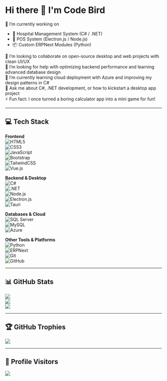 # Hi there 👋 I'm Code Bird  

🔭 I’m currently working on  
- 🏥 Hospital Management System (C# / .NET)  
- 🛒 POS System (Electron.js / Node.js)  
- 📦 Custom ERPNext Modules (Python)  

🤝 I’m looking to collaborate on open-source desktop and web projects with clean UI/UX  
👐 I’m looking for help with optimizing backend performance and learning advanced database design  
🌱 I’m currently learning cloud deployment with Azure and improving my design patterns in C#  
💬 Ask me about C#, .NET development, or how to kickstart a desktop app project  
⚡ Fun fact: I once turned a boring calculator app into a mini game for fun!  

---

## 💻 Tech Stack  

**Frontend**  
![HTML5](https://img.shields.io/badge/HTML5-E34F26?logo=html5&logoColor=white&style=for-the-badge)  
![CSS3](https://img.shields.io/badge/CSS3-1572B6?logo=css3&logoColor=white&style=for-the-badge)  
![JavaScript](https://img.shields.io/badge/JavaScript-F7DF1E?logo=javascript&logoColor=black&style=for-the-badge)  
![Bootstrap](https://img.shields.io/badge/Bootstrap-7952B3?logo=bootstrap&logoColor=white&style=for-the-badge)  
![TailwindCSS](https://img.shields.io/badge/Tailwind_CSS-06B6D4?logo=tailwind-css&logoColor=white&style=for-the-badge)  
![Vue.js](https://img.shields.io/badge/Vue.js-35495E?logo=vue.js&logoColor=4FC08D&style=for-the-badge)  

**Backend & Desktop**  
![C#](https://img.shields.io/badge/C%23-239120?logo=c-sharp&logoColor=white&style=for-the-badge)  
![.NET](https://img.shields.io/badge/.NET-512BD4?logo=dotnet&logoColor=white&style=for-the-badge)  
![Node.js](https://img.shields.io/badge/Node.js-339933?logo=node.js&logoColor=white&style=for-the-badge)  
![Electron.js](https://img.shields.io/badge/Electron-47848F?logo=electron&logoColor=white&style=for-the-badge)  
![Tauri](https://img.shields.io/badge/Tauri-FFC131?logo=tauri&logoColor=black&style=for-the-badge)  

**Databases & Cloud**  
![SQL Server](https://img.shields.io/badge/SQL%20Server-CC2927?logo=microsoft-sql-server&logoColor=white&style=for-the-badge)  
![MySQL](https://img.shields.io/badge/MySQL-4479A1?logo=mysql&logoColor=white&style=for-the-badge)  
![Azure](https://img.shields.io/badge/Azure-0078D4?logo=microsoft-azure&logoColor=white&style=for-the-badge)  

**Other Tools & Platforms**  
![Python](https://img.shields.io/badge/Python-3776AB?logo=python&logoColor=white&style=for-the-badge)  
![ERPNext](https://img.shields.io/badge/ERPNext-0089FF?logo=frappe&logoColor=white&style=for-the-badge)  
![Git](https://img.shields.io/badge/Git-F05032?logo=git&logoColor=white&style=for-the-badge)  
![GitHub](https://img.shields.io/badge/GitHub-181717?logo=github&logoColor=white&style=for-the-badge)  

---

## 📊 GitHub Stats  
![](https://github-readme-stats.vercel.app/api?username=code-bird&theme=tokyonight&hide_border=true&include_all_commits=false&count_private=false)  
![](https://github-readme-streak-stats.herokuapp.com/?user=code-bird&theme=tokyonight&hide_border=true)  
![](https://github-readme-stats.vercel.app/api/top-langs/?username=code-bird&theme=tokyonight&hide_border=true&include_all_commits=false&count_private=false&layout=compact)  

---

## 🏆 GitHub Trophies  
![](https://github-profile-trophy.vercel.app/?username=code-bird&theme=tokyonight&no-frame=true&no-bg=false&margin-w=4)  

---

## 👀 Profile Visitors  
![](https://visitcount.itsvg.in/api?id=code-bird&icon=2&color=6)  
